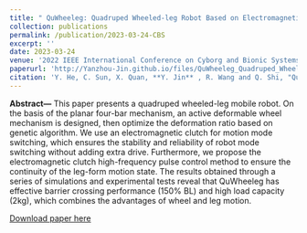 ```yaml
---
title: " QuWheeleg: Quadruped Wheeled-leg Robot Based on Electromagnetic Clutch Pulse Control"
collection: publications
permalink: /publication/2023-03-24-CBS
excerpt: ''
date: 2023-03-24
venue: '2022 IEEE International Conference on Cyborg and Bionic Systems (CBS)'
paperurl: 'http://Yanzhou-Jin.github.io/files/QuWheeleg_Quadruped_Wheeled-leg_Robot_Based_on_Electromagnetic_Clutch_Pulse_Control.pdf'
citation: 'Y. He, C. Sun, X. Quan, **Y. Jin** , R. Wang and Q. Shi, "QuWheeleg: Quadruped Wheeled-leg Robot Based on Electromagnetic Clutch Pulse Control," 2022 IEEE International Conference on Cyborg and Bionic Systems (CBS), Wuhan, China, 2023, pp. 208-215, doi: 10.1109/CBS55922.2023.10115391. '
---
```

**Abstract—** This paper presents a quadruped wheeled-leg mobile robot. On the basis of the planar four-bar mechanism, an active deformable wheel mechanism is designed, then optimize the deformation ratio based on genetic algorithm. We use an electromagnetic clutch for motion mode switching, which ensures the stability and reliability of robot mode switching without adding extra drive. Furthermore, we propose the electromagnetic clutch high-frequency pulse control method to ensure the continuity of the leg-form motion state. The results obtained through a series of simulations and experimental tests reveal that 
QuWheeleg has effective barrier crossing performance (150% BL) and high load capacity (2kg), which combines the advantages of wheel and leg motion.

[Download paper here](http://Yanzhou-Jin.github.io/files/QuWheeleg_Quadruped_Wheeled-leg_Robot_Based_on_Electromagnetic_Clutch_Pulse_Control.pdf)

